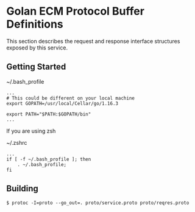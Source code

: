 # Golan ECM Protocol Buffer Definitions
This section describes the request and response interface structures exposed
by this service.

## Getting Started

~/.bash_profile
```
...
# This could be different on your local machine
export GOPATH=/usr/local/Cellar/go/1.16.3

export PATH="$PATH:$GOPATH/bin"
...

```

If you are using zsh

~/.zshrc
```
...
if [ -f ~/.bash_profile ]; then
    . ~/.bash_profile;
fi
```

## Building

```shell
$ protoc -I=proto --go_out=. proto/service.proto proto/reqres.proto
```
